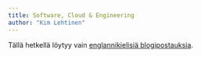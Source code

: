 ```yaml
---
title: Software, Cloud & Engineering
author: "Kim Lehtinen"
---
```


Tällä hetkellä löytyy vain [englannikielisiä blogipostauksia](http://kimlehtinen.com/blog).
